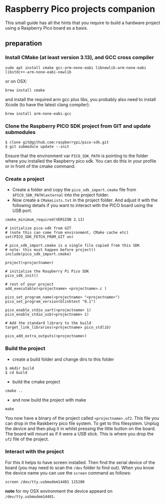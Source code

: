 # Raspberry Pico projects companion

This small guide has all the hints that you require to build a hardware project using a Raspberry Pico board as a basis.

## preparation

### Install CMake (at least version 3.13), and GCC cross compiler
```
sudo apt install cmake gcc-arm-none-eabi libnewlib-arm-none-eabi libstdc++-arm-none-eabi-newlib
```
or on OSX:
```
brew install cmake
```
and install the required arm gcc plus libs, you probably also need to install Xcode (to have the latest clang compiler):
```
brew install arm-none-eabi-gcc
```

### Clone the Raspberry PICO SDK project from GIT and update submodules
```
$ clone git@github.com:raspberrypi/pico-sdk.git
$ git submodule update --init
```
Ensure that the environment var `PICO_SDK_PATH` is pointing to the folder where you installed the Raspberry pico sdk. You can do this in your profile or in front of the cmake command.

### Create a project
* Create a folder and copy the `pico_sdk_import.cmake` file from `$PICO_SDK_PATH\external` into the project folder.
* Now create a `CMakeLists.txt` in the project folder. And adjust it with the following details if you want to interact with the PICO board using the USB port.
```
cmake_minimum_required(VERSION 3.13)

# initialize pico-sdk from GIT
# (note this can come from environment, CMake cache etc)
set(PICO_SDK_FETCH_FROM_GIT on)

# pico_sdk_import.cmake is a single file copied from this SDK
# note: this must happen before project()
include(pico_sdk_import.cmake)

project(<projectname>)

# initialize the Raspberry Pi Pico SDK
pico_sdk_init()

# rest of your project
add_executable(<projectname> <projectname>.c )

pico_set_program_name(<projectname> "<projectname>")
pico_set_program_version(blinktest "0.1")

pico_enable_stdio_uart(<projectname> 1)
pico_enable_stdio_usb(<projectname> 1)

# Add the standard library to the build
target_link_libraries(<projectname> pico_stdlib)

pico_add_extra_outputs(<projectname>)
```

### Build the project
* create a build folder and change dirs to this folder
```
$ mkdir build
$ cd build
```
* build the cmake project
```
cmake ..
```
* and now build the project with make
```
make
```
You now have a binary of the project called `<projectname>.uf2`. This file you can drop in the Raskberry pico file system. To get to this filesystem. Unplug the device and then plug it in whilst pressing the little button on the board. The board will mount as if it were a USB stick. This is where you drop the `uf2` file of the project.

### Interact with the project
For this it helps to have screen installed. Then find the serial device of the board (you may need to scan the `/dev` folder to find out). When you know the device name you can use the `screen` command as follows:
```
screen /dev/tty.usbmodem14401 115200
```
**note** for my OSX environment the device appeard on `/dev/tty.usbmodem14401`.